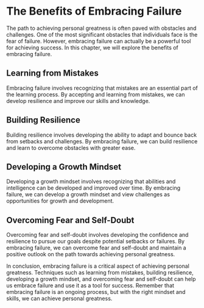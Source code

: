 The Benefits of Embracing Failure
==========================================================

The path to achieving personal greatness is often paved with obstacles and challenges. One of the most significant obstacles that individuals face is the fear of failure. However, embracing failure can actually be a powerful tool for achieving success. In this chapter, we will explore the benefits of embracing failure.

Learning from Mistakes
----------------------

Embracing failure involves recognizing that mistakes are an essential part of the learning process. By accepting and learning from mistakes, we can develop resilience and improve our skills and knowledge.

Building Resilience
-------------------

Building resilience involves developing the ability to adapt and bounce back from setbacks and challenges. By embracing failure, we can build resilience and learn to overcome obstacles with greater ease.

Developing a Growth Mindset
---------------------------

Developing a growth mindset involves recognizing that abilities and intelligence can be developed and improved over time. By embracing failure, we can develop a growth mindset and view challenges as opportunities for growth and development.

Overcoming Fear and Self-Doubt
------------------------------

Overcoming fear and self-doubt involves developing the confidence and resilience to pursue our goals despite potential setbacks or failures. By embracing failure, we can overcome fear and self-doubt and maintain a positive outlook on the path towards achieving personal greatness.

In conclusion, embracing failure is a critical aspect of achieving personal greatness. Techniques such as learning from mistakes, building resilience, developing a growth mindset, and overcoming fear and self-doubt can help us embrace failure and use it as a tool for success. Remember that embracing failure is an ongoing process, but with the right mindset and skills, we can achieve personal greatness.
